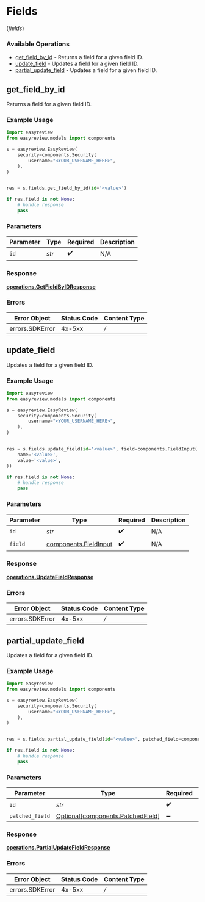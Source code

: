 # Fields
(*fields*)

### Available Operations

* [get_field_by_id](#get_field_by_id) - Returns a field for a given field ID.
* [update_field](#update_field) - Updates a field for a given field ID.
* [partial_update_field](#partial_update_field) - Updates a field for a given field ID.

## get_field_by_id

Returns a field for a given field ID.

### Example Usage

```python
import easyreview
from easyreview.models import components

s = easyreview.EasyReview(
    security=components.Security(
        username="<YOUR_USERNAME_HERE>",
    ),
)


res = s.fields.get_field_by_id(id='<value>')

if res.field is not None:
    # handle response
    pass
```

### Parameters

| Parameter          | Type               | Required           | Description        |
| ------------------ | ------------------ | ------------------ | ------------------ |
| `id`               | *str*              | :heavy_check_mark: | N/A                |


### Response

**[operations.GetFieldByIDResponse](../../models/operations/getfieldbyidresponse.md)**
### Errors

| Error Object    | Status Code     | Content Type    |
| --------------- | --------------- | --------------- |
| errors.SDKError | 4x-5xx          | */*             |

## update_field

Updates a field for a given field ID.

### Example Usage

```python
import easyreview
from easyreview.models import components

s = easyreview.EasyReview(
    security=components.Security(
        username="<YOUR_USERNAME_HERE>",
    ),
)


res = s.fields.update_field(id='<value>', field=components.FieldInput(
    name='<value>',
    value='<value>',
))

if res.field is not None:
    # handle response
    pass
```

### Parameters

| Parameter                                                      | Type                                                           | Required                                                       | Description                                                    |
| -------------------------------------------------------------- | -------------------------------------------------------------- | -------------------------------------------------------------- | -------------------------------------------------------------- |
| `id`                                                           | *str*                                                          | :heavy_check_mark:                                             | N/A                                                            |
| `field`                                                        | [components.FieldInput](../../models/components/fieldinput.md) | :heavy_check_mark:                                             | N/A                                                            |


### Response

**[operations.UpdateFieldResponse](../../models/operations/updatefieldresponse.md)**
### Errors

| Error Object    | Status Code     | Content Type    |
| --------------- | --------------- | --------------- |
| errors.SDKError | 4x-5xx          | */*             |

## partial_update_field

Updates a field for a given field ID.

### Example Usage

```python
import easyreview
from easyreview.models import components

s = easyreview.EasyReview(
    security=components.Security(
        username="<YOUR_USERNAME_HERE>",
    ),
)


res = s.fields.partial_update_field(id='<value>', patched_field=components.PatchedField())

if res.field is not None:
    # handle response
    pass
```

### Parameters

| Parameter                                                                    | Type                                                                         | Required                                                                     | Description                                                                  |
| ---------------------------------------------------------------------------- | ---------------------------------------------------------------------------- | ---------------------------------------------------------------------------- | ---------------------------------------------------------------------------- |
| `id`                                                                         | *str*                                                                        | :heavy_check_mark:                                                           | N/A                                                                          |
| `patched_field`                                                              | [Optional[components.PatchedField]](../../models/components/patchedfield.md) | :heavy_minus_sign:                                                           | N/A                                                                          |


### Response

**[operations.PartialUpdateFieldResponse](../../models/operations/partialupdatefieldresponse.md)**
### Errors

| Error Object    | Status Code     | Content Type    |
| --------------- | --------------- | --------------- |
| errors.SDKError | 4x-5xx          | */*             |
